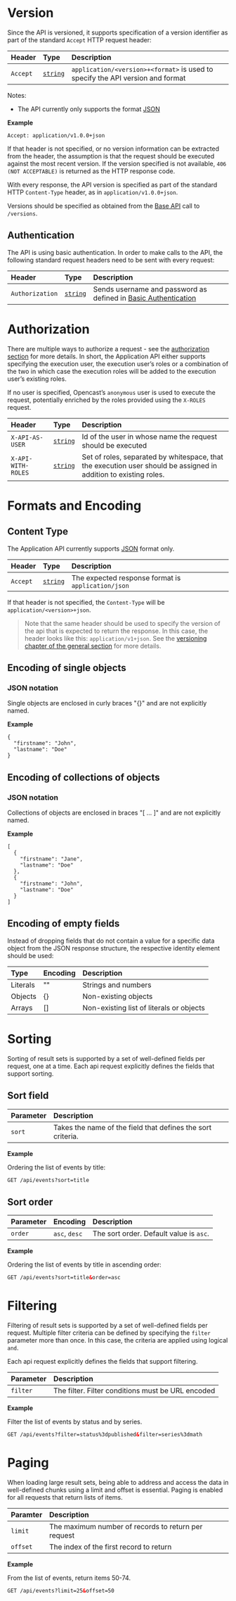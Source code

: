 [1]: http://en.wikipedia.org/wiki/Basic_access_authentication
[2]: http://en.wikipedia.org/wiki/XML
[3]: http://en.wikipedia.org/wiki/JSON
[4]: http://en.wikipedia.org/wiki/ISO_8601

# Version

Since the API is versioned, it supports specification of a version identifier as part of the standard `Accept` HTTP
request header:


Header   | Type                       | Description
:--------|:---------------------------|:-----------
`Accept` | [`string`](types.md#basic) | `application/<version>+<format>` is used to specify the API version and format

Notes:

- The API currently only supports the format [JSON][3]

__Example__

```
Accept: application/v1.0.0+json
```

If that header is not specified, or no version information can be extracted from the header, the assumption is that the
request should be executed against the most recent version. If the version specified is not available, `406 (NOT
ACCEPTABLE)` is returned as the HTTP response code.

With every response, the API version is specified as part of the standard HTTP `Content-Type` header, as in
`application/v1.0.0+json`.

Versions should be specified as obtained from the [Base API](base-api.md#versions) call to `/versions`.


## Authentication

The API is using basic authentication. In order to make calls to the API, the following standard request headers need to
be sent with every request:

Header          | Type                       | Description
:---------------|:---------------------------|:-----------
`Authorization` | [`string`](types.md#basic) | Sends username and password as defined in [Basic Authentication][1]


# Authorization

There are multiple ways to authorize a request - see the [authorization section](authorization.md) for more details. In
short, the Application API either supports specifying the execution user, the execution user’s roles or a combination of
the two in which case the execution roles will be added to the execution user’s existing roles.

If no user is specified, Opencast’s `anonymous` user is used to execute the request, potentially enriched by the roles
provided using the `X-ROLES` request.

Header            | Type                       | Description
:-----------------|:---------------------------|:-----------
`X-API-AS-USER`   | [`string`](types.md#basic) | Id of the user in whose name the request should be executed
`X-API-WITH-ROLES`| [`string`](types.md#basic) | Set of roles, separated by whitespace, that the execution user should be assigned in addition to existing roles.


# Formats and Encoding

## Content Type

The Application API currently supports [JSON][3] format only.

Header   | Type                       | Description
:--------|:---------------------------|:-----------
`Accept` | [`string`](types.md#basic) | The expected response format is `application/json`

If that header is not specified, the `Content-Type` will be `application/<version>+json`.

> Note that the same header should be used to specify the version of the api that is expected to return the response. In
> this case, the header looks like this: `application/v1+json`. See the [versioning chapter of the general
> section](index.md#versioning) for more details.

## Encoding of single objects

### JSON notation

Single objects are enclosed in curly braces "{}" and are not explicitly named.

__Example__

```
{
  "firstname": "John",
  "lastname": "Doe"
}
```

## Encoding of collections of objects

### JSON notation

Collections of objects are enclosed in braces "[ ... ]" and are not explicitly named.

__Example__

```
[
  {
    "firstname": "Jane",
    "lastname": "Doe"
  },
  {
    "firstname": "John",
    "lastname": "Doe"
  }
]
```

## Encoding of empty fields

Instead of dropping fields that do not contain a value for a specific data object from the JSON response structure, the
respective identity element should be used:

Type     | Encoding | Description
:--------|:---------|:-----------
Literals | ""       | Strings and numbers
Objects  | {}       | Non-existing objects
Arrays   | []       | Non-existing list of literals or objects

# Sorting

Sorting of result sets is supported by a set of well-defined fields per request, one at a time. Each api request
explicitly defines the fields that support sorting.

## Sort field

Parameter | Description
:---------|:-----------
`sort`    | Takes the name of the field that defines the sort criteria.

__Example__

Ordering the list of events by title:

```xml
GET /api/events?sort=title
```

## Sort order

Parameter | Encoding      | Description
:---------|:--------------|:-----------
`order`   | `asc`, `desc` | The sort order. Default value is `asc`.

__Example__

Ordering the list of events by title in ascending order:

```xml
GET /api/events?sort=title&order=asc
```

# Filtering

Filtering of result sets is supported by a set of well-defined fields per request. Multiple filter criteria can be
defined by specifying the `filter` parameter more than once. In this case, the criteria are applied using logical `and`.

Each api request explicitly defines the fields that support filtering.

Parameter | Description
:---------|:-----------
`filter`  | The filter. Filter conditions must be URL encoded

__Example__

Filter the list of events by status and by series.

```xml
GET /api/events?filter=status%3dpublished&filter=series%3dmath
```

# Paging

When loading large result sets, being able to address and access the data in well-defined chunks using a limit and
offset is essential. Paging is enabled for all requests that return lists of items.

Paramter | Description
:--------|:-----------
`limit`  | The maximum number of records to return per request
`offset` | The index of the first record to return

__Example__

From the list of events, return items 50-74.

```xml
GET /api/events?limit=25&offset=50
```
